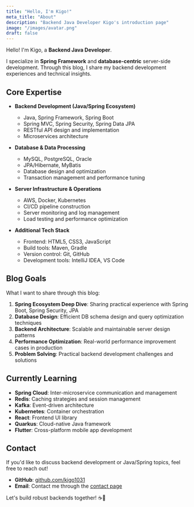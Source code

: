```yaml
---
title: "Hello, I'm Kigo!"
meta_title: "About"
description: "Backend Java Developer Kigo's introduction page"
image: "/images/avatar.png"
draft: false
---
```


Hello! I'm Kigo, a **Backend Java Developer**.

I specialize in **Spring Framework** and **database-centric** server-side development. Through this blog, I share my backend development experiences and technical insights.

## Core Expertise

- **Backend Development (Java/Spring Ecosystem)**
  - Java, Spring Framework, Spring Boot
  - Spring MVC, Spring Security, Spring Data JPA
  - RESTful API design and implementation
  - Microservices architecture

- **Database & Data Processing**
  - MySQL, PostgreSQL, Oracle
  - JPA/Hibernate, MyBatis
  - Database design and optimization
  - Transaction management and performance tuning

- **Server Infrastructure & Operations**
  - AWS, Docker, Kubernetes
  - CI/CD pipeline construction
  - Server monitoring and log management
  - Load testing and performance optimization

- **Additional Tech Stack**
  - Frontend: HTML5, CSS3, JavaScript
  - Build tools: Maven, Gradle
  - Version control: Git, GitHub
  - Development tools: IntelliJ IDEA, VS Code

## Blog Goals

What I want to share through this blog:

1. **Spring Ecosystem Deep Dive**: Sharing practical experience with Spring Boot, Spring Security, JPA
2. **Database Design**: Efficient DB schema design and query optimization techniques
3. **Backend Architecture**: Scalable and maintainable server design patterns
4. **Performance Optimization**: Real-world performance improvement cases in production
5. **Problem Solving**: Practical backend development challenges and solutions

## Currently Learning

- **Spring Cloud**: Inter-microservice communication and management
- **Redis**: Caching strategies and session management
- **Kafka**: Event-driven architecture
- **Kubernetes**: Container orchestration
- **React**: Frontend UI library
- **Quarkus**: Cloud-native Java framework
- **Flutter**: Cross-platform mobile app development

## Contact

If you'd like to discuss backend development or Java/Spring topics, feel free to reach out!

- **GitHub**: [github.com/kigo1031](https://github.com/kigo1031)
- **Email**: Contact me through the [contact page](/en/contact)

Let's build robust backends together! ☕🚀
